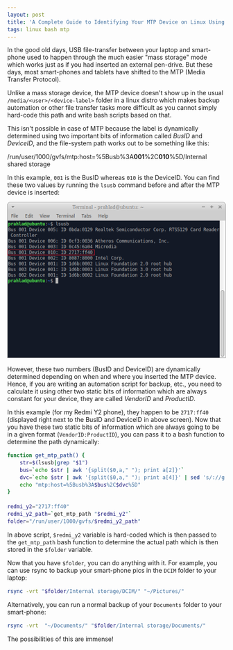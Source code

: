```yaml
---
layout: post
title: 'A Complete Guide to Identifying Your MTP Device on Linux Using Bash'
tags: linux bash mtp
---
```


In the good old days, USB file-transfer between your laptop and smart-phone used to happen through the much easier "mass storage" mode which works just as if you had inserted an external pen-drive. But these days, most smart-phones and tablets have shifted to the MTP (Media Transfer Protocol).

Unlike a mass storage device, the MTP device doesn't show up in the usual `/media/<user>/<device-label>` folder in a linux distro which makes backup automation or other file transfer tasks more difficult as you cannot simply hard-code this path and write bash scripts based on that.

This isn't possible in case of MTP because the label is dynamically determined using two important bits of information called *BusID* and *DeviceID*, and the file-system path works out to be something like this:

/run/user/1000/gvfs/mtp:host=%5Busb%3A**001**%2C**010**%5D/Internal shared storage
	
In this example, `001` is the BusID whereas `010` is the DeviceID. You can find these two values by running the `lsusb` command before and after the MTP device is inserted:

![bash lsusb](/uploads/lsusb1.png)

However, these two numbers (BusID and DeviceID) are dynamically determined depending on when and where you inserted the MTP device. Hence, if you are writing an automation script for backup, etc., you need to calculate it using other two static bits of information which are always constant for your device, they are called *VendorID* and *ProductID*.

In this example (for my Redmi Y2 phone), they happen to be `2717:ff40` (displayed right next to the BusID and DeviceID in above screen). Now that you have these two static bits of information which are always going to be in a given format (`VendorID:ProductID`), you can pass it to a bash function to determine the path dynamically:

```bash
function get_mtp_path() {
	str=$(lsusb|grep "$1")
	bus=`echo $str | awk '{split($0,a," "); print a[2]}'`
	dvc=`echo $str | awk '{split($0,a," "); print a[4]}' | sed 's/://g' `
	echo "mtp:host=%5Busb%3A$bus%2C$dvc%5D"
}

redmi_y2="2717:ff40"
redmi_y2_path=`get_mtp_path "$redmi_y2"`
folder="/run/user/1000/gvfs/$redmi_y2_path"
```

In above script, `$redmi_y2` variable is hard-coded which is then passed to the `get_mtp_path` bash function to determine the actual path which is then stored in the `$folder` variable.

Now that you have `$folder`, you can do anything with it. For example, you can use rsync to backup your smart-phone pics in the `DCIM` folder to your laptop:

```bash
rsync -vrt "$folder/Internal storage/DCIM/" "~/Pictures/"
```

Alternatively, you can run a normal backup of your `Documents` folder to your smart-phone:

```bash
rsync -vrt  "~/Documents/" "$folder/Internal storage/Documents/"
```

The possibilities of this are immense!